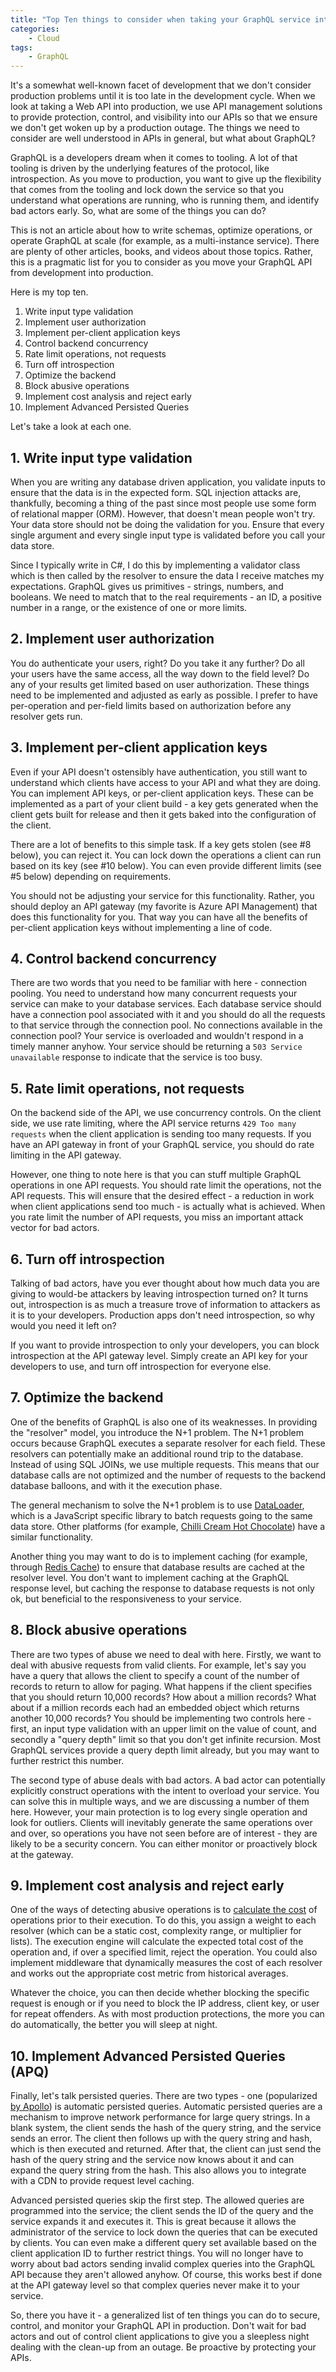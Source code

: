 ```yaml
---
title: "Top Ten things to consider when taking your GraphQL service into production"
categories:
    - Cloud
tags:
    - GraphQL
---
```


It's a somewhat well-known facet of development that we don't consider production problems until it is too late in the development cycle.  When we look at taking a Web API into production, we use API management solutions to provide protection, control, and visibility into our APIs so that we ensure we don't get woken up by a production outage. The things we need to consider are well understood in APIs in general, but what about GraphQL?  

GraphQL is a developers dream when it comes to tooling.  A lot of that tooling is driven by the underlying features of the protocol, like introspection.  As you move to production, you want to give up the flexibility that comes from the tooling and lock down the service so that you understand what operations are running, who is running them, and identify bad actors early.  So, what are some of the things you can do?  

This is not an article about how to write schemas, optimize operations, or operate GraphQL at scale (for example, as a multi-instance service).  There are plenty of other articles, books, and videos about those topics.  Rather, this is a pragmatic list for you to consider as you move your GraphQL API from development into production.

Here is my top ten.

1. Write input type validation
1. Implement user authorization
1. Implement per-client application keys
1. Control backend concurrency
1. Rate limit operations, not requests
1. Turn off introspection
1. Optimize the backend
1. Block abusive operations
1. Implement cost analysis and reject early
1. Implement Advanced Persisted Queries

Let's take a look at each one.

## 1. Write input type validation

When you are writing any database driven application, you validate inputs to ensure that the data is in the expected form.  SQL injection attacks are, thankfully, becoming a thing of the past since most people use some form of relational mapper (ORM).  However, that doesn't mean people won't try.  Your data store should not be doing the validation for you.  Ensure that every single argument and every single input type is validated before you call your data store.

Since I typically write in C#, I do this by implementing a validator class which is then called by the resolver to ensure the data I receive matches my expectations.  GraphQL gives us primitives - strings, numbers, and booleans.  We need to match that to the real requirements - an ID, a positive number in a range, or the existence of one or more limits.

## 2. Implement user authorization

You do authenticate your users, right?  Do you take it any further?  Do all your users have the same access, all the way down to the field level?  Do any of your results get limited based on user authorization.  These things need to be implemented and adjusted as early as possible.  I prefer to have per-operation and per-field limits based on authorization before any resolver gets run.

## 3. Implement per-client application keys

Even if your API doesn't ostensibly have authentication, you still want to understand which clients have access to your API and what they are doing.  You can implement API keys, or per-client application keys.  These can be implemented as a part of your client build - a key gets generated when the client gets built for release and then it gets baked into the configuration of the client.

There are a lot of benefits to this simple task.  If a key gets stolen (see #8 below), you can reject it.  You can lock down the operations a client can run based on its key (see #10 below).  You can even provide different limits (see #5 below) depending on requirements.  

You should not be adjusting your service for this functionality.  Rather, you should deploy an API gateway (my favorite is Azure API Management) that does this functionality for you.  That way you can have all the benefits of per-client application keys without implementing a line of code.

## 4. Control backend concurrency

There are two words that you need to be familiar with here - connection pooling.  You need to understand how many concurrent requests your service can make to your database services.  Each database service should have a connection pool associated with it and you should do all the requests to that service through the connection pool.  No connections available in the connection pool?  Your service is overloaded and wouldn't respond in a timely manner anyhow.  Your service should be returning a `503 Service unavailable` response to indicate that the service is too busy.

## 5. Rate limit operations, not requests

On the backend side of the API, we use concurrency controls.  On the client side, we use rate limiting, where the API service returns `429 Too many requests` when the client application is sending too many requests.  If you have an API gateway in front of your GraphQL service, you should do rate limiting in the API gateway.  

However, one thing to note here is that you can stuff multiple GraphQL operations in one API requests.  You should rate limit the operations, not the API requests.  This will ensure that the desired effect - a reduction in work when client applications send too much - is actually what is achieved.  When you rate limit the number of API requests, you miss an important attack vector for bad actors.

## 6. Turn off introspection

Talking of bad actors, have you ever thought about how much data you are giving to would-be attackers by leaving introspection turned on?  It turns out, introspection is as much a treasure trove of information to attackers as it is to your developers.  Production apps don't need introspection, so why would you need it left on?

If you want to provide introspection to only your developers, you can block introspection at the API gateway level.  Simply create an API key for your developers to use, and turn off introspection for everyone else.

## 7. Optimize the backend

One of the benefits of GraphQL is also one of its weaknesses.  In providing the "resolver" model, you introduce the N+1 problem.  The N+1 problem occurs because GraphQL executes a separate resolver for each field.  These resolvers can potentially make an additional round trip to the database.  Instead of using SQL JOINs, we use multiple requests.  This means that our database calls are not optimized and the number of requests to the backend database balloons, and with it the execution phase.

The general mechanism to solve the N+1 problem is to use [DataLoader](https://github.com/graphql/dataloader), which is a JavaScript specific library to batch requests going to the same data store.  Other platforms (for example, [Chilli Cream Hot Chocolate](https://chillicream.com/docs/hotchocolate/v12/fetching-data/dataloader)) have a similar functionality.

Another thing you may want to do is to implement caching (for example, through [Redis Cache](https://redis.com/solutions/use-cases/caching/)) to ensure that database results are cached at the resolver level.  You don't want to implement caching at the GraphQL response level, but caching the response to database requests is not only ok, but beneficial to the responsiveness to your service.

## 8. Block abusive operations

There are two types of abuse we need to deal with here.  Firstly, we want to deal with abusive requests from valid clients.  For example, let's say you have a query that allows the client to specify a count of the number of records to return to allow for paging.  What happens if the client specifies that you should return 10,000 records?  How about a million records?  What about if a million records each had an embedded object which returns another 10,000 records?  You should be implementing two controls here - first, an input type validation with an upper limit on the value of count, and secondly a "query depth" limit so that you don't get infinite recursion.  Most GraphQL services provide a query depth limit already, but you may want to further restrict this number.

The second type of abuse deals with bad actors.  A bad actor can potentially explicitly construct operations with the intent to overload your service.  You can solve this in multiple ways, and we are discussing a number of them here.  However, your main protection is to log every single operation and look for outliers.  Clients will inevitably generate the same operations over and over, so operations you have not seen before are of interest - they are likely to be a security concern.  You can either monitor or proactively block at the gateway.

## 9. Implement cost analysis and reject early

One of the ways of detecting abusive operations is to [calculate the cost](https://www.npmjs.com/package/graphql-cost-analysis) of operations prior to their execution.  To do this, you assign a weight to each resolver (which can be a static cost, complexity range, or multiplier for lists).  The execution engine will calculate the expected total cost of the operation and, if over a specified limit, reject the operation. You could also implement middleware that dynamically measures the cost of each resolver and works out the appropriate cost metric from historical averages.

Whatever the choice, you can then decide whether blocking the specific request is enough or if you need to block the IP address, client key, or user for repeat offenders.  As with most production protections, the more you can do automatically, the better you will sleep at night.

## 10. Implement Advanced Persisted Queries (APQ) 

Finally, let's talk persisted queries.  There are two types - one (popularized [by Apollo](https://www.apollographql.com/docs/apollo-server/performance/apq/)) is automatic persisted queries.  Automatic persisted queries are a mechanism to improve network performance for large query strings.  In a blank system, the client sends the hash of the query string, and the service sends an error.  The client then follows up with the query string and hash, which is then executed and returned.  After that, the client can just send the hash of the query string and the service now knows about it and can expand the query string from the hash.  This also allows you to integrate with a CDN to provide request level caching.

Advanced persisted queries skip the first step.  The allowed queries are programmed into the service; the client sends the ID of the query and the service expands it and executes it.  This is great because it allows the administrator of the service to lock down the queries that can be executed by clients.  You can even make a different query set available based on the client application ID to further restrict things.  You will no longer have to worry about bad actors sending invalid complex queries into the GraphQL API because they aren't allowed anyhow. Of course, this works best if done at the API gateway level so that complex queries never make it to your service.

So, there you have it - a generalized list of ten things you can do to secure, control, and monitor your GraphQL API in production.  Don't wait for bad actors and out of control client applications to give you a sleepless night dealing with the clean-up from an outage.  Be proactive by protecting your APIs.

